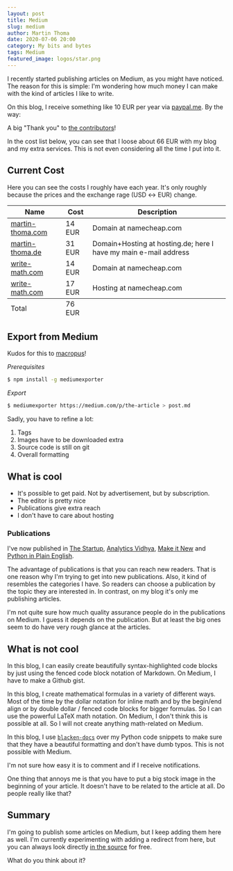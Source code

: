 ```yaml
---
layout: post
title: Medium
slug: medium
author: Martin Thoma
date: 2020-07-06 20:00
category: My bits and bytes
tags: Medium
featured_image: logos/star.png
---
```

I recently started publishing articles on Medium, as you might have noticed.
The reason for this is simple: I'm wondering how much money I can make with the
kind of articles I like to write.

On this blog, I receive something like 10 EUR
per year via [paypal.me](https://www.paypal.me/MartinThoma). By the way:

A big "Thank you" to [the contributors](https://martin-thoma.com/support-me/#contributions)!

In the cost list below, you can see that I loose about 66 EUR with my blog and
my extra services. This is not even considering all the time I put into it.


## Current Cost

Here you can see the costs I roughly have each year. It's only roughly because
the prices and the exchange rage (USD ↔ EUR) change.

<table class="table">
    <thead>
        <tr>
            <th>Name</th>
            <th>Cost</th>
            <th>Description</th>
        </tr>
    </thead>
    <tbody>
        <tr>
            <td><a href="https://martin-thoma.com/">martin-thoma.com</a></td>
            <td>14 EUR</td>
            <td>Domain at namecheap.com</td>
        </tr>
        <tr>
            <td><a href="http://www.martin-thoma.de/">martin-thoma.de</a></td>
            <td>31 EUR</td>
            <td>Domain+Hosting at hosting.de; here I have my main e-mail address</td>
        </tr>
        <tr>
            <td><a href="http://write-math.com/">write-math.com</a></td>
            <td>14 EUR</td>
            <td>Domain at namecheap.com</td>
        </tr>
        <tr>
            <td><a href="http://write-math.com/">write-math.com</a></td>
            <td>17 EUR</td>
            <td>Hosting at namecheap.com</td>
        </tr>
    </tbody>
    <tfoot>
        <tr>
            <td>Total</td>
            <td>76 EUR</td>
            <td>&nbsp;</td>
        </tr>
    </tfoot>
</table>


## Export from Medium

Kudos for this to [macropus](https://medium.com/@macropus/export-your-medium-posts-to-markdown-b5ccc8cb0050)!

*Prerequisites*

```bash
$ npm install -g mediumexporter
```

*Export*

```bash
$ mediumexporter https://medium.com/p/the-article > post.md
```

Sadly, you have to refine a lot:

1. Tags
2. Images have to be downloaded extra
3. Source code is still on git
4. Overall formatting



## What is cool

* It's possible to get paid. Not by advertisement, but by subscription.
* The editor is pretty nice
* Publications give extra reach
* I don't have to care about hosting


### Publications

I've now published in [The Startup](https://medium.com/swlh/unit-testing-in-python-basics-21a9a57418a0), [Analytics Vidhya](https://medium.com/analytics-vidhya/type-annotations-in-python-3-8-3b401384403d),
[Make it New](https://makeitnew.io/docker-ab1a6bddf389) and [Python in Plain English](https://medium.com/python-in-plain-english/killer-features-by-python-version-c84ca12dba8).

The advantage of publications is that you can reach new readers. That is one
reason why I'm trying to get into new publications. Also, it kind of resembles
the categories I have. So readers can choose a publication by the topic they
are interested in. In contrast, on my blog it's only me publishing articles.

I'm not quite sure how much quality assurance people do in the publications
on Medium. I guess it depends on the publication. But at least the big ones
seem to do have very rough glance at the articles.


## What is not cool

In this blog, I can easily create beautifully syntax-highlighted code blocks
by just using the fenced code block notation of Markdown. On Medium, I have to
make a Github gist.

In this blog, I create mathematical formulas in a variety of different ways.
Most of the time by the dollar notation for inline math and by the begin/end
align or by double dollar / fenced code blocks for bigger formulas. So I can
use the powerful LaTeX math notation. On Medium, I don't think this is possible
at all. So I will not create anything math-related on Medium.

In this blog, I use [`blacken-docs`](https://github.com/asottile/blacken-docs)
over my Python code snippets to make sure that they have a beautiful formatting
and don't have dumb typos. This is not possible with Medium.

I'm not sure how easy it is to comment and if I receive notifications.

One thing that annoys me is that you have to put a big stock image in the
beginning of your article. It doesn't have to be related to the article at all.
Do people really like that?


## Summary

I'm going to publish some articles on Medium, but I keep adding them here as
well. I'm currently experimenting with adding a redirect from here, but you
can always look directly [in the source](https://github.com/MartinThoma/MartinThoma.github.io/tree/pelican/content)
for free.

What do you think about it?
